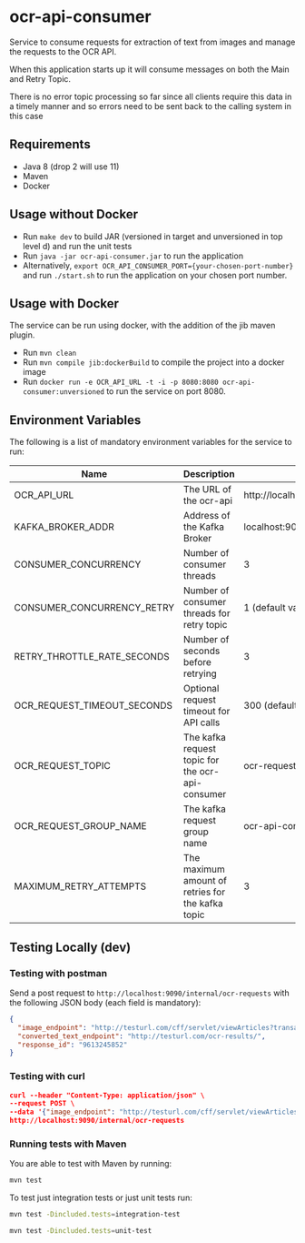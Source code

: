 # ocr-api-consumer

Service to consume requests for extraction of text from images and manage the requests to the OCR API.

When this application starts up it will consume messages on both the Main and Retry Topic.

There is no error topic processing so far since all clients require this data in a timely manner and so errors need to be sent back to the calling system in this case

## Requirements

- Java 8 (drop 2 will use 11)
- Maven
- Docker

## Usage without Docker

- Run `make dev` to build JAR (versioned in target and unversioned in top level d) and run the unit tests
- Run `java -jar ocr-api-consumer.jar` to run the application
- Alternatively, `export OCR_API_CONSUMER_PORT={your-chosen-port-number}` and run `./start.sh` to run the application on your chosen port number.

## Usage with Docker

The service can be run using docker, with the addition of the jib maven plugin.

- Run `mvn clean`
- Run `mvn compile jib:dockerBuild` to compile the project into a docker image
- Run `docker run -e OCR_API_URL -t -i -p 8080:8080 ocr-api-consumer:unversioned` to run the service on port 8080.

## Environment Variables

The following is a list of mandatory environment variables for the service to run:

Name                                        | Description                            | Example Value
------------------------------------------- | ------------------------------------   | -------------------------------------------------------------------------
OCR_API_URL                                 | The URL of the ocr-api                            | http://localhost:8080/api/ocr/image/tiff/extractText
KAFKA_BROKER_ADDR                           | Address of the Kafka Broker                       | localhost:9092
CONSUMER_CONCURRENCY                        | Number of consumer threads                        | 3
CONSUMER_CONCURRENCY_RETRY                  | Number of consumer threads for retry topic        | 1 (default value)
RETRY_THROTTLE_RATE_SECONDS                 | Number of seconds before retrying                 | 3
OCR_REQUEST_TIMEOUT_SECONDS                 | Optional request timeout for API calls            | 300 (default value)
OCR_REQUEST_TOPIC                           | The kafka request topic for the ocr-api-consumer  | ocr-request
OCR_REQUEST_GROUP_NAME                      | The kafka request group name                      | ocr-api-consumer-ocr-request
MAXIMUM_RETRY_ATTEMPTS                      | The maximum amount of retries for the kafka topic | 3

## Testing Locally (dev)

### Testing with postman

Send a post request to `http://localhost:9090/internal/ocr-requests` with the following JSON body (each field is mandatory):

``` json
{
  "image_endpoint": "http://testurl.com/cff/servlet/viewArticles?transaction_id=9613245852",
  "converted_text_endpoint": "http://testurl.com/ocr-results/",
  "response_id": "9613245852"
}
```

### Testing with curl

``` json
curl --header "Content-Type: application/json" \
--request POST \
--data '{"image_endpoint": "http://testurl.com/cff/servlet/viewArticles?transaction_id=9613245852", "converted_text_endpoint": "http://testurl.com/ocr-results/", "response_id": "9613245852"}' \
http://localhost:9090/internal/ocr-requests
```

### Running tests with Maven

You are able to test with Maven by running:

``` bash
mvn test
```

To test just integration tests or just unit tests run:

``` bash
mvn test -Dincluded.tests=integration-test
```

``` bash
mvn test -Dincluded.tests=unit-test
```
